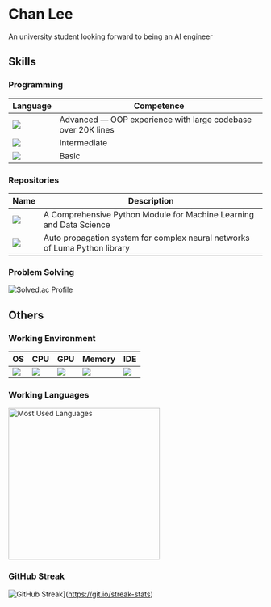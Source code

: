 # Chan Lee

An university student looking forward to being an AI engineer

## Skills

### Programming

| Language | Competence |
| --- | --- |
| ![](https://skillicons.dev/icons?i=py,sequelize) | Advanced — OOP experience with large codebase over 20K lines |
| ![](https://skillicons.dev/icons?i=c,cpp) | Intermediate |
| ![](https://skillicons.dev/icons?i=swift,java) | Basic |

### Repositories

| Name | Description |
| --- | --- |
| ![](https://img.shields.io/badge/Luma-792aea?style=for-the-badge&logo=github&logoColor=white) | A Comprehensive Python Module for Machine Learning and Data Science |
| ![](https://img.shields.io/badge/AutoProp-76d7c4?style=for-the-badge&logo=github&logoColor=black) | Auto propagation system for complex neural networks of Luma Python library |

### Problem Solving

![Solved.ac Profile](http://mazassumnida.wtf/api/v2/generate_badge?boj=lumerico284)

## Others

### Working Environment

| OS | CPU | GPU | Memory | IDE |
| --- | --- | --- | --- | --- |
| ![](https://img.shields.io/badge/mac%20os-000000?style=for-the-badge&logo=apple&logoColor=white) | ![](https://img.shields.io/badge/M1%20Pro-8%20Cores-black?style=for-the-badge&logo=apple&logoColor=white) | ![](https://img.shields.io/badge/M1%20Pro-14%20Cores-black?style=for-the-badge&logo=apple&logoColor=white) | ![](https://img.shields.io/badge/Unified-16%20GB-black?style=for-the-badge&logo=apple&logoColor=white) | ![](https://skillicons.dev/icons?i=vscode) |

### Working Languages

<img alt="Most Used Languages" src="https://github-readme-stats.vercel.app/api/top-langs/?username=ChanLumerico&theme=dark&layout=compact&langs_count=5" width=300>

### GitHub Streak

![GitHub Streak](https://streak-stats.demolab.com?user=ChanLumerico&theme=dark)](https://git.io/streak-stats)
